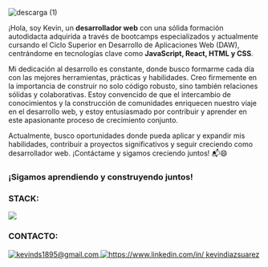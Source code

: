 ![descarga (1)](https://github.com/user-attachments/assets/4b8e0d14-3757-479d-bcae-d873dbef7390)

<p>¡Hola, soy Kevin, un <strong>desarrollador web</strong> con una sólida formación autodidacta adquirida a través de bootcamps especializados y actualmente cursando el Ciclo Superior en Desarrollo de Aplicaciones Web (DAW), centrándome en tecnologías clave como <strong>JavaScript, React, HTML y CSS</strong>.

Mi dedicación al desarrollo es constante, donde busco formarme cada día con las mejores herramientas, prácticas y habilidades. Creo firmemente en la importancia de construir no solo código robusto, sino también relaciones sólidas y colaborativas. Estoy convencido de que el intercambio de conocimientos y la construcción de comunidades enriquecen nuestro viaje en el desarrollo web, y estoy entusiasmado por contribuir y aprender en este apasionante proceso de crecimiento conjunto.

Actualmente, busco oportunidades donde pueda aplicar y expandir mis habilidades, contribuir a proyectos significativos y seguir creciendo como desarrollador web. ¡Contáctame y sigamos creciendo juntos! 📬😄<br>
</p>
<h3>¡Sigamos aprendiendo y construyendo juntos!</h3>

<div>
  <div>
<h3 align="left">STACK:</h3>
  <img src="https://skillicons.dev/icons?i=react,js,html,css,tailwind,git" />
  </div>
</div>

<h3>CONTACTO:</h3>
<a href="mailto:kevinds1895@gmail.com" target="_blank">
  <img align="center" src="https://skillicons.dev/icons?i=gmail" alt="kevinds1895@gmail.com"/>
</a> <a href="https://www.linkedin.com/in/kevindiazsuarez" target="blank"><img align="center" src="https://skillicons.dev/icons?i=linkedin" alt="https://www.linkedin.com/in/
kevindiazsuarez"/></a>


